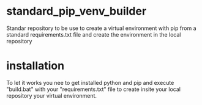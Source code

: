 # standard_pip_venv_builder
Standar repository to be use to create a virtual environment with pip from a standard requirements.txt file and create the environment in the local repository

# installation
To let it works you nee to get installed python and pip and execute "build.bat" with your "requirements.txt" file to create insite your local repository your virtual environment.
